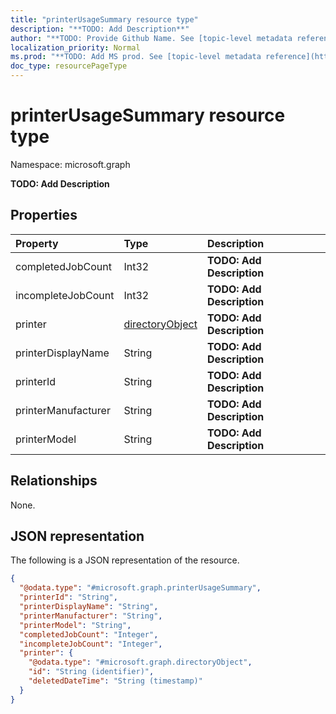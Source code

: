 ```yaml
---
title: "printerUsageSummary resource type"
description: "**TODO: Add Description**"
author: "**TODO: Provide Github Name. See [topic-level metadata reference](https://msgo.azurewebsites.net/add/document/guidelines/metadata.html#topic-level-metadata)**"
localization_priority: Normal
ms.prod: "**TODO: Add MS prod. See [topic-level metadata reference](https://msgo.azurewebsites.net/add/document/guidelines/metadata.html#topic-level-metadata)**"
doc_type: resourcePageType
---
```


# printerUsageSummary resource type


Namespace: microsoft.graph

**TODO: Add Description**

## Properties
|Property|Type|Description|
|:---|:---|:---|
|completedJobCount|Int32|**TODO: Add Description**|
|incompleteJobCount|Int32|**TODO: Add Description**|
|printer|[directoryObject](../resources/directoryobject.md)|**TODO: Add Description**|
|printerDisplayName|String|**TODO: Add Description**|
|printerId|String|**TODO: Add Description**|
|printerManufacturer|String|**TODO: Add Description**|
|printerModel|String|**TODO: Add Description**|

## Relationships
None.

## JSON representation
The following is a JSON representation of the resource.
<!-- {
  "blockType": "resource",
  "@odata.type": "microsoft.graph.printerUsageSummary"
}
-->
``` json
{
  "@odata.type": "#microsoft.graph.printerUsageSummary",
  "printerId": "String",
  "printerDisplayName": "String",
  "printerManufacturer": "String",
  "printerModel": "String",
  "completedJobCount": "Integer",
  "incompleteJobCount": "Integer",
  "printer": {
    "@odata.type": "#microsoft.graph.directoryObject",
    "id": "String (identifier)",
    "deletedDateTime": "String (timestamp)"
  }
}
```

